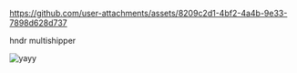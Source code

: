 https://github.com/user-attachments/assets/8209c2d1-4bf2-4a4b-9e33-7898d628d737

hndr multishipper 

![yayy](https://github.com/user-attachments/assets/8f2935f3-7953-480b-b479-bc04e20453f2)
